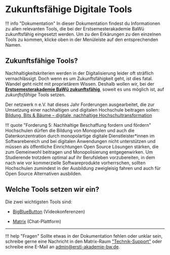Zukunftsfähige Digitale Tools
=============================

!!! info "Dokumentation"
    In dieser Dokumentation findest du Informationen zu allen relevanten Tools, die bei der Erstsemesterakademie BaWü zukunftsfähig eingesetzt werden. Um zu den Erkärungen zu den einzelnen Tools zu kommen, klicke oben in der Menüleiste auf den entsprechenden Namen.

## Zukunftsfähige Tools?

Nachhaltigkeitskriterien werden in der Digitalisierung leider oft sträflich vernachlässigt. Doch wenn es um Zukunftsfähigkeit geht, ist dies fatal. Wandel geht nicht mit proprietärem Wissen. Deshalb wollen wir, bei der **[Erstsemesterakademie BaWü zukunftsfähig](https://www.ersti-akademie-bw.de/)**, soweit es uns möglich ist, auf *zukunftsfähige* Tools setzen.

Der netzwerk n e.V. hat dieses Jahr Forderungen ausgearbeitet, die zur Umsetzung einer nachhaltigen und digitalen Hochschule beitragen sollen: [Bildung, Bits & Bäume – digitale, nachhaltige Hochschultransformation](https://netzwerk-n.org/2020-52/)

!!! quote "Forderung 5: Nachhaltige Beschaffung fordern und fördern"
    Hochschulen dürfen die Bildung von Monopolen und auch die Datenkonzentration durch monopolartige digitale Dienstleister*innen im Softwarebereich und bei digitalen Anwendungen nicht unterstützen und müssen als öffentliche Einrichtungen Open Source Lösungen stärken, die zum Gemeinwohl beitragen und Monopolisierung entgegenwirken. Um Studierende trotzdem optimal auf ihr Berufsleben vorzubereiten, in dem nach wie vor kommerzielle Softwareprodukte vorherrschen, sollten Hochschulen zumindest in der Ausbildung zweigleisig fahren und auch für Open Source Alternativen ausbilden.

## Welche Tools setzen wir ein?

Die zwei wichtigsten Tools sind:

* [BigBlueButton](bbb.md) (Videokonferenzen)

* [Matrix](matrix.md) (Chat-Plattform)

---

!!! help "Fragen"
    Sollte etwas in der Dokumentation fehlen oder unklar sein, schreibe gerne eine Nachricht in den Matrix-Raum ["Technik-Support"](https://chat.studichat.de/#/room/#ersti-akademie-support:studichat.de) oder schreibe eine E-Mail an [admin@ersti-akademie-bw.de](mailto:admin@ersti-akademie-bw.de).
